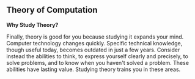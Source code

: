 ## Theory of Computation ##

**Why Study Theory?**

> 
Finally, theory is good for you because studying it expands your mind. Computer technology changes quickly. Specific technical knowledge, though useful today, becomes outdated in just a few years. Consider instead the abilities to think, to express yourself clearly and precisely, to solve problems, and to know when you haven't solved a problem. These abilities have lasting value. Studying theory trains you in these areas.
